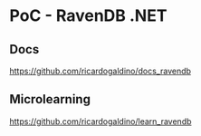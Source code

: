 # PoC - RavenDB .NET
## Docs
https://github.com/ricardogaldino/docs_ravendb
## Microlearning
https://github.com/ricardogaldino/learn_ravendb
